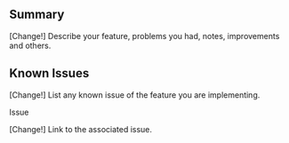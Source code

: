 ## Summary

[Change!] Describe your feature, problems you had, notes, improvements and others.

## Known Issues

[Change!] List any known issue of the feature you are implementing.

Issue

[Change!] Link to the associated issue.
